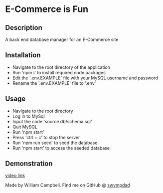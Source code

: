# E-Commerce is Fun

## Description

A back end database manager for an E-Commerce site

## Installation

- Navigate to the root directory of the application
- Run 'npm i' to install required node packages
- Edit the '.env.EXAMPLE' file with your MySQL username and password
- Rename the '.env.EXAMPLE' file to '.env'

## Usage

- Navigate to the root directory
- Log in to MySql
- Input the code 'source db/schema.sql'
- Quit MySQL
- Run 'npm start'
- Press 'ctrl + c' to stop the server
- Run 'npm run seed' to seed the database
- Run 'npm start' to access the seeded database

## Demonstration
[video link](https://app.castify.com/view/b4005c1b-cbfa-4cc5-b30f-bdb64a7877bc)

Made by William Campbell.
Find me on GitHub @ [swvmpdad](https://github.com/swvmpdad)
